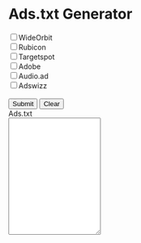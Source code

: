 <!DOCTYPE html>
<html>
<head>
    <title>Ads.txt</title>
</head>
<link rel="stylesheet" href="https://stackpath.bootstrapcdn.com/bootstrap/4.4.1/css/bootstrap.min.css" integrity="sha384-Vkoo8x4CGsO3+Hhxv8T/Q5PaXtkKtu6ug5TOeNV6gBiFeWPGFN9MuhOf23Q9Ifjh" crossorigin="anonymous">
<body>



<div class="container">
    <div class="row">
        <div class="col-sm-12">
        	<h1 class="display-3">Ads.txt Generator</h1>
        </div>
    </div>
    <div class="row">
        <div class="col-sm-5">
            <label><input type="checkbox" name="WideOrbit" id="wideorbit" >WideOrbit</label> <br>
            <label><input type="checkbox" name="Rubicon" id="rubicon">Rubicon</label><br>
            <label><input type="checkbox" name="Targetspot" id="targetspot">Targetspot</label><br>
            <label><input type="checkbox" name="Adobe" id="adobe">Adobe</label><br>
            <label><input type="checkbox" name="Audio.ad" id="audio">Audio.ad</label><br>
            <label><input type="checkbox" name="Adswizz" id="adswizz">Adswizz</label> <br> <br>
            <input class="btn btn-primary" type="submit" id="submit" onclick="addLines()">
            <input class="btn btn-primary" type="submit" id="restart" value="Clear" onclick="clearChecked()">
        </div>
        <div class="col-sm-7">
            <div class="input-group">
                <div class="input-group-prepend">
                    <span class="input-group-text">Ads.txt</span>
                </div>
                <textarea class="form-control" aria-label="With textarea" id="output" rows="15"></textarea>
            </div>
        </div>
    </div>
</div>



<script type="text/javascript">

    var wideorbitVal =  ["wideorbit.com, <wopdpubid>, DIRECT, 009ac71611fe32ff"];
    var rubiconVal =    ["rubiconproject.com, 21134, RESELLER, 0bfd66d529a55807"];
    var tagetspotVal =  [
                            "targetspot.com, 29, RESELLER, feb28ed826dcf532",
                            "rubiconproject.com, 16418, RESELLER, 0bfd66d529a55807",
                            "rubiconproject.com, 9753, RESELLER, 0bfd66d529a55807",
                            "rubiconproject.com, 9755, RESELLER, 0bfd66d529a55807",
                            "spotxchange.com, 211833, RESELLER, 7842df1d2fe2db34",
                            "spotx.tv, 211833, RESELLER, 7842df1d2fe2db34",
                            "appnexus.com, 1577, RESELLER, f5ab79cb980f11d1",
                            "appnexus.com, 7265, RESELLER, f5ab79cb980f11d1",
                            "tritondigital.com, 44733, RESELLER, 19b4454d0b87b58b ",
                            "adswizz.com, targetspot, RESELLER"
                        ];
    var adobeVal =      [" "];
    var audioadVal =    [
                            "audio.ad, 30305, RESELLER",
                            "tritondigital.com, 28563, RESELLER, 19b4454d0b87b58b"
                        ];
    var adswizzVal =    [
                            "adswizz.com, kjlh, RESELLER",
                            "adswizz.com, wgnradio, RESELLER",
                            "adswizz.com, federatedmedia, RESELLER",
                            "adswizz.com, sinclair, RESELLER",
                            "adswizz.com, eldorado, RESELLER",
                            "adswizz.com, redapplemedia, RESELLER"
                        ];

    // window.onload = function () {

    // } 
    document.getElementById('wideorbit').value = wideorbitVal.join("\r\n");
    document.getElementById('rubicon').value = rubiconVal.join("\r\n");
    document.getElementById('targetspot').value = tagetspotVal.join("\r\n");
    document.getElementById('adobe').value = adobeVal.join("\r\n");
    document.getElementById('audio').value = audioadVal.join("\r\n");
    document.getElementById('adswizz').value = adswizzVal.join("\r\n");




    function addLines (){
        var selectedAds = [];
        var checkboxes = document.querySelectorAll('input[type=checkbox]:checked');

        for (var i=0; i<checkboxes.length; i++){

            selectedAds.push(checkboxes[i].value)
            // console.log(selectedAds);
            // console.log(selectedAds.push(checkboxes[i].value))
            
        }
        var stringAds = selectedAds.join("\r\n");
        document.getElementById("output").innerHTML = stringAds;
        // return selectedAds;
    }


    function clearChecked() {
       location.reload()
     
    }

//md


</script>
</script>
</body>
</html>

